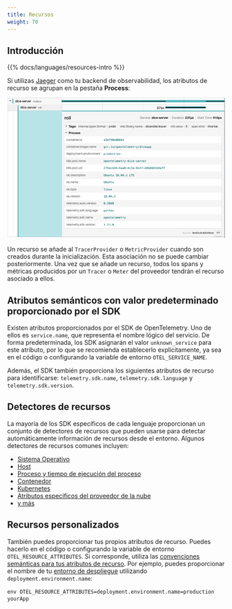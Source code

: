 ```yaml
---
title: Recursos
weight: 70
---
```


## Introducción

{{% docs/languages/resources-intro %}}

Si utilizas [Jaeger](https://www.jaegertracing.io/) como tu backend de
observabilidad, los atributos de recurso se agrupan en la pestaña **Process**:

![Una captura de pantalla de Jaeger que muestra un ejemplo de los atributos de recursos asociados a una traza](screenshot-jaeger-resources.png)

Un recurso se añade al `TracerProvider` o `MetricProvider` cuando son creados
durante la inicialización. Esta asociación no se puede cambiar posteriormente. Una vez que se añade un recurso, todos los spans y métricas producidos por un
`Tracer` o `Meter` del proveedor tendrán el recurso asociado a ellos.

## Atributos semánticos con valor predeterminado proporcionado por el SDK

Existen atributos proporcionados por el SDK de OpenTelemetry. Uno de ellos es
`service.name`, que representa el nombre lógico del servicio. De forma
predeterminada, los SDK asignarán el valor `unknown_service` para este atributo,
por lo que se recomienda establecerlo explícitamente, ya sea en el código o
configurando la variable de entorno `OTEL_SERVICE_NAME`.

Además, el SDK también proporciona los siguientes atributos de recurso para
identificarse: `telemetry.sdk.name`, `telemetry.sdk.language` y
`telemetry.sdk.version`.

## Detectores de recursos

La mayoría de los SDK específicos de cada lenguaje proporcionan un conjunto de
detectores de recursos que pueden usarse para detectar automáticamente
información de recursos desde el entorno. Algunos detectores de recursos comunes
incluyen:

- [Sistema Operativo](/docs/specs/semconv/resource/os/)
- [Host](/docs/specs/semconv/resource/host/)
- [Proceso y tiempo de ejecución del proceso](/docs/specs/semconv/resource/process/)
- [Contenedor](/docs/specs/semconv/resource/container/)
- [Kubernetes](/docs/specs/semconv/resource/k8s/)
- [Atributos específicos del proveedor de la nube](/docs/specs/semconv/resource/#cloud-provider-specific-attributes)
- [y más](/docs/specs/semconv/resource/)

## Recursos personalizados

También puedes proporcionar tus propios atributos de recurso. Puedes hacerlo en
el código o configurando la variable de entorno `OTEL_RESOURCE_ATTRIBUTES`.
Si
corresponde, utiliza las
[convenciones semánticas para tus atributos de recurso](/docs/specs/semconv/resource).
Por ejemplo, puedes proporcionar el nombre de tu
[entorno de despliegue](/docs/specs/semconv/resource/deployment-environment/)
utilizando `deployment.environment.name`:

```shell
env OTEL_RESOURCE_ATTRIBUTES=deployment.environment.name=production yourApp
```
